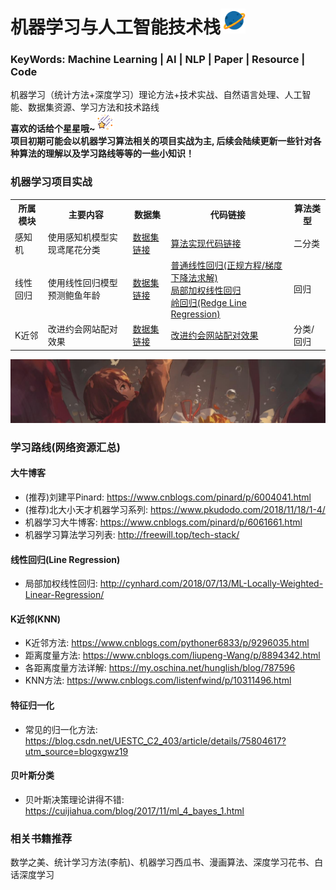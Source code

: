 # 机器学习与人工智能技术栈<img width=40 src="https://github.com/Niutranser-Li/Machine-Learning-Algorithm/blob/master/img/2.png"></img>
### KeyWords: Machine Learning | AI | NLP | Paper | Resource | Code
机器学习（统计方法+深度学习）理论方法+技术实战、自然语言处理、人工智能、数据集资源、学习方法和技术路线<br>
**喜欢的话给个星星哦~**<img width=30 src="https://github.com/Niutranser-Li/Machine-Learning-Algorithm/blob/master/img/3.png"></img><br>
**项目初期可能会以机器学习算法相关的项目实战为主, 后续会陆续更新一些针对各种算法的理解以及学习路线等等的一些小知识！**

### 机器学习项目实战
<table>
  <tr>
    <th>所属模块</th>
    <th>主要内容</th>
    <th>数据集</th>
    <th>代码链接</th>
    <th>算法类型</th>
  </tr>
  <tr>
    <td>感知机</td>
    <td>使用感知机模型实现鸢尾花分类</td>
    <td><a href="./感知机模型/IRIS-data">数据集链接</a></td>
    <td><a href="./感知机模型/PLA_classifier.py">算法实现代码链接</a></td>
    <td>二分类</td>
  </tr>
  <tr>
    <td>线性回归</td>
    <td>使用线性回归模型预测鲍鱼年龄</td>
    <td><a href="./线性回归模型/dataset">数据集链接</a></td>
    <td>
      <a href="./线性回归模型/line_regression.py">普通线性回归(正规方程/梯度下降法求解)</a><br>
      <a href="./线性回归模型/LWLR.py">局部加权线性回归</a><br>
      <a href="./线性回归模型/Redge_regression.py">岭回归(Redge Line Regression)</a>
    </td>
    <td>回归</td>
  </tr>
  <tr>
    <td>K近邻</td>
    <td>改进约会网站配对效果</td>
    <td><a href="./K近邻模型(KNN)/dataset/datingTestSet.txt">数据集链接</a></td>
    <td>
      <a href="./K近邻模型(KNN)/general_knn_hall.py">改进约会网站配对效果</a>
    </td>
    <td>分类/回归</td>
  </tr>
</table>
<img src="https://github.com/Niutranser-Li/Machine-Learning-Algorithm/blob/master/img/1.jpg"></img>

### 学习路线(网络资源汇总)<br>
#### 大牛博客<br>
* (推荐)刘建平Pinard: <https://www.cnblogs.com/pinard/p/6004041.html>
* (推荐)北大小天才机器学习系列: <https://www.pkudodo.com/2018/11/18/1-4/>
* 机器学习大牛博客: <https://www.cnblogs.com/pinard/p/6061661.html>
* 机器学习算法学习列表: <http://freewill.top/tech-stack/>

#### 线性回归(Line Regression)<br>
* 局部加权线性回归: <http://cynhard.com/2018/07/13/ML-Locally-Weighted-Linear-Regression/>

#### K近邻(KNN)<br>
* K近邻方法: <https://www.cnblogs.com/pythoner6833/p/9296035.html>
* 距离度量方法: <https://www.cnblogs.com/liupeng-Wang/p/8894342.html>
* 各距离度量方法详解: <https://my.oschina.net/hunglish/blog/787596>
* KNN方法: <https://www.cnblogs.com/listenfwind/p/10311496.html>

#### 特征归一化<br>
* 常见的归一化方法: <https://blog.csdn.net/UESTC_C2_403/article/details/75804617?utm_source=blogxgwz19>

#### 贝叶斯分类<br>
* 贝叶斯决策理论讲得不错: <https://cuijiahua.com/blog/2017/11/ml_4_bayes_1.html>

### 相关书籍推荐
数学之美、统计学习方法(李航)、机器学习西瓜书、漫画算法、深度学习花书、白话深度学习

